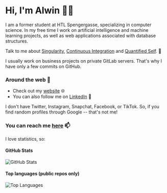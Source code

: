 # Hi, I'm Alwin 👋🏼

I am a former student at HTL Spengergasse, specializing in computer science. In my free time I work on artificial intelligence and machine learning projects, as well as web applications associated with database structures.

Talk to me about [Singularity](https://en.wikipedia.org/wiki/Technological_singularity), [Continuous Integration](https://en.wikipedia.org/wiki/Continuous_integration) and [Quantified Self](https://en.wikipedia.org/wiki/Quantified_self). 🧠

I usually work on business projects on private GitLab servers. That's why I have only a few commits on GitHub.

### Around the web 🧭
- Check out my [website](https://alwinschuster.at) 🌐
- You can also follow me on [LinkedIn](https://www.linkedin.com/in/alwin-schuster) 🔗

I don't have Twitter, Instagram, Snapchat, Facebook, or TikTok. So, if you find random profiles through Google -- that's not me!

### You can reach me [here](https://alwinschuster.at/contact) 📫

I love statistics, so:

#### GitHub Stats
![GitHub Stats](https://github-readme-stats.vercel.app/api?username=Alwinator&count_private=true&theme=dark)

#### Top languages (public repos only)
![Top Languages](https://github-readme-stats.vercel.app/api/top-langs/?username=Alwinator&theme=dark)
